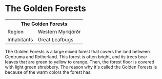 # The Golden Forests

<table><tbody>
	<tr> <th colspan=2>The Golden Forests</th> </tr>
	<tr> <td>Region</td> <td>Western Myrkjörðr</td> </tr>
	<tr> <td>Inhabitants</td> <td>Great Leafbugs</td> </tr>
</tbody></table>

The Golden Forests is a large mixed forest that covers the land between Centruma and Rotherland. This forest is often bright, and its trees bear leaves that are green to yellow to orange. Then, the forest floor is covered with light green shrubbery. The reason why it's called the Golden Forests is because of the warm colors the forest has.
